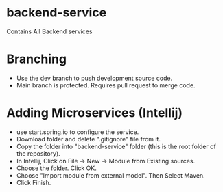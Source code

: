 # backend-service
Contains All Backend services

# Branching
- Use the dev branch to push development source code. 
- Main branch is protected. Requires pull request to merge code.

# Adding Microservices (Intellij)
- use start.spring.io to configure the service.
- Download folder and delete ".gitignore" file from it.
- Copy the folder into "backend-service" folder (this is the root folder of the repository).
- In Intellij, Click on File -> New -> Module from Existing sources.
- Choose the folder. Click OK.
- Choose "Import module from external model". Then Select Maven.
- Click Finish. 

